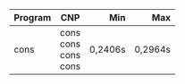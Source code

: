 Program | CNP | Min | Max
--- | --- | ---: | ---:
cons | cons<br/>cons<br/>cons<br/>cons | 0,2406s | 0,2964s
